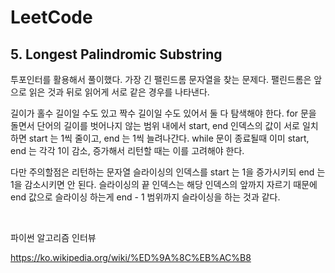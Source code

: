 # LeetCode

## 5. Longest Palindromic Substring

투포인터를 활용해서 풀이했다. 가장 긴 팰린드롬 문자열을 찾는 문제다. 팰린드롬은 앞으로 읽은 것과 뒤로 읽어게 서로 같은 경우를 나타낸다.

길이가 홀수 길이일 수도 있고 짝수 길이일 수도 있어서 둘 다 탐색해야 한다. for 문을 돌면서 단어의 길이를 벗어나지 않는 범위 내에서 start, end 인덱스의 값이 서로 일치하면 start 는 1씩 줄이고, end 는 1씩 늘려나간다. while 문이 종료될때 이미 start, end 는 각각 1이 감소, 증가해서 리턴할 때는 이를 고려해야 한다. 

다만 주의할점은 리턴하는 문자열 슬라이싱의 인덱스를 start 는 1을 증가시키되 end 는 1을 감소시키면 안 된다. 슬라이싱의 끝 인덱스는 해당 인덱스의 앞까지 자르기 때문에 end 값으로 슬라이싱 하는게 end - 1 범위까지 슬라이싱을 하는 것과 같다.

<br>

파이썬 알고리즘 인터뷰

https://ko.wikipedia.org/wiki/%ED%9A%8C%EB%AC%B8

